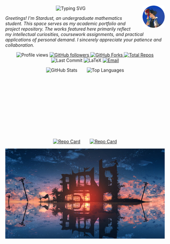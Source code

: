 <p align="center">
  <img
    src="https://readme-typing-svg.herokuapp.com?font=STXingkai&size=35&pause=1000&color=00D9F5&center=true&vCenter=true&width=800&height=70&lines=当你为错过太阳而哭泣的时候%2C你也要再错过群星了。"
    alt="Typing SVG"
  />
  <img src="images/avatar.jpg" width="70" height="70" align="right" style="margin-left: 20px;"/>
</p>

*<i>Greetings! I'm Stardust, an undergraduate mathematics student. This space serves as my academic portfolio and project repository. The works featured here primarily reflect my intellectual curiosities, coursework assignments, and practical applications of personal demand. I sincerely appreciate your patience and collaboration.</i>*

<p align="center">
  <!-- Profile Views -->
  <img src="https://komarev.com/ghpvc/?username=Stardust-math&label=Profile+Views&color=0e75b6&style=flat" alt="Profile views"/>

  <!-- Followers -->
  <a href="https://github.com/Stardust-math?tab=followers">
    <img src="https://img.shields.io/github/followers/Stardust-math?label=Followers&style=social" alt="GitHub followers"/>
  </a>

  <!-- Forks -->
  <a href="https://github.com/Stardust-math/repo/network/members">
  <img src="https://img.shields.io/github/forks/Stardust-math/Stardust-math.github.io?color=brightgreen&style=flat-square&logo=github" alt="GitHub Forks"/>
  </a>

  <!-- Repos -->
  <a href="https://github.com/Stardust-math?tab=repositories">
    <img src="https://img.shields.io/badge/dynamic/json?label=Repos&query=%24.public_repos&url=https://api.github.com/users/Stardust-math&style=flat&color=green" alt="Total Repos"/>
  </a>

  <!-- Last Commit -->
  <img src="https://img.shields.io/github/last-commit/Stardust-math/Stardust-math?style=flat-square&color=blueviolet" alt="Last Commit"/>

  <!-- LaTeX Badge -->
  <img src="https://img.shields.io/badge/LaTeX-008080?style=flat&logo=latex&logoColor=white" alt="LaTeX"/>
  
  <!-- Email -->
  <a href="mailto:stardust.math26@gmail.com">
    <img src="https://img.shields.io/badge/Email-Contact%20Me-D14836?style=flat&logo=gmail&logoColor=white" alt="Email"/>
  </a>
</p>

<div align="center" style="display: flex; justify-content: center; flex-wrap: wrap; gap: 30px; margin-bottom: 30px;">
  <img src="https://github-readme-stats.vercel.app/api?username=Stardust-math&show_icons=true&theme=transparent" alt="GitHub Stats" style="height: 195px;" />
  <img src="https://github-readme-stats.vercel.app/api/top-langs/?username=Stardust-math&layout=donut&include_all_commits=true" alt="Top Languages" style="height: 195px;" />
</div>

<div align="center" style="display: flex; justify-content: center; gap: 30px;">
  <a href="https://github.com/Stardust-math/Stardust-math.github.io">
    <img src="https://github-readme-stats.vercel.app/api/pin/?username=Stardust-math&repo=Stardust-math.github.io" alt="Repo Card" style="height: 120px;"/>
  </a>
  <a href="https://github.com/Stardust-math/Reference-Answer">
    <img src="https://github-readme-stats.vercel.app/api/pin/?username=Stardust-math&repo=Reference-Answer" alt="Repo Card" style="height: 120px;"/>
  </a>
</div>

![cover](images/cover.jpg)
